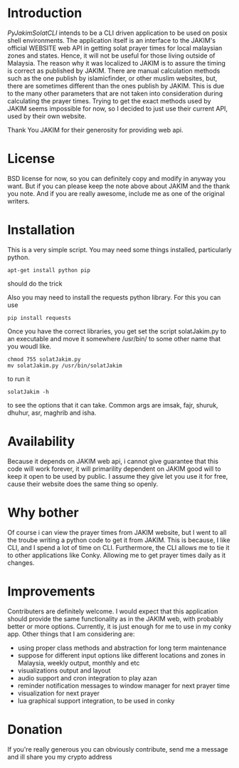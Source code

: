 # Introduction

_PyJakimSolatCLI_ intends to be a CLI driven application to be used on posix shell environments. The application itself is an interface to the JAKIM's official WEBSITE web API in getting solat prayer times for local malaysian zones and states. Hence, it will not be useful for those living outside of Malaysia. The reason why it was localized to JAKIM is to assure the timing is correct as published by JAKIM. There are manual calculation methods such as the one publish by islamicfinder, or other muslim websites, but, there are sometimes different than the ones publish by JAKIM. This is due to the many other parameters that are not taken into consideration during calculating the prayer times. Trying to get the exact methods used by JAKIM seems impossible for now, so I decided to just use their current API, used by their own website.

Thank You JAKIM for their generosity for providing web api.

# License

BSD license for now, so you can definitely copy and modify in anyway you want.
But if you can please keep the note above about JAKIM and the thank you note.
And if you are really awesome, include me as one of the original writers. 

# Installation

This is a very simple script.
You may need some things installed, particularly python.
```
apt-get install python pip
```
should do the trick

Also you may need to install the requests python library. For this you can use
```
pip install requests
```

Once you have the correct libraries, you get set the script solatJakim.py to an executable and move it somewhere /usr/bin/ to some other name that you woudl like.

```
chmod 755 solatJakim.py
mv solatJakim.py /usr/bin/solatJakim
```
to run it

```
solatJakim -h 
```
to see the options that it can take. Common args are imsak, fajr, shuruk, dhuhur, asr, maghrib and isha.

# Availability

Because it depends on JAKIM web api, i cannot give guarantee that this code will work forever, it will primarility dependent on JAKIM good will to keep it open to be used by public. I assume they give let you use it for free, cause their website does the same thing so openly.

# Why bother

Of course i can view the prayer times from JAKIM website, but I went to all the troube writing a python code to get it from JAKIM. This is because, I like CLI, and I spend a lot of time on CLI. Furthermore, the CLI allows me to tie it to other applications like Conky. Allowing me to get prayer times daily as it changes.

# Improvements

Contributers are definitely welcome. I would expect that this application should provide the same functionality as in the JAKIM web, with probably better or more options. Currently, it is just enough for me to use in my conky app. Other things that I am considering are:

* using proper class methods and abstraction for long term maintenance
* suppose for different input options like different locations and zones in Malaysia, weekly output, monthly and etc
* visualizations output and layout
* audio support and cron integration to play azan
* reminder notification messages to window manager for next prayer time
* visualization for next prayer
* lua graphical support integration, to be used in conky


# Donation
If you're really generous you can obviously contribute, send me a message and ill share you my crypto address




